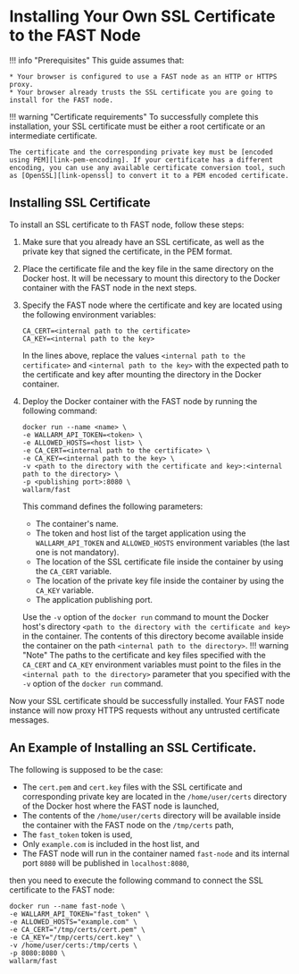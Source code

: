[link-openssl]:                 https://www.openssl.org/docs/man1.0.2/man1/x509.html
[link-pem-encoding]:            https://www.ssl.com/guide/pem-der-crt-and-cer-x-509-encodings-and-conversions/


#   Installing Your Own SSL Certificate to the FAST Node

!!! info "Prerequisites"
    This guide assumes that:
    
    * Your browser is configured to use a FAST node as an HTTP or HTTPS proxy.
    * Your browser already trusts the SSL certificate you are going to install for the FAST node.

!!! warning "Certificate requirements"
    To successfully complete this installation, your SSL certificate must be either a root certificate or an intermediate certificate.
    
    The certificate and the corresponding private key must be [encoded using PEM][link-pem-encoding]. If your certificate has a different encoding, you can use any available certificate conversion tool, such as [OpenSSL][link-openssl] to convert it to a PEM encoded certificate.

##  Installing SSL Certificate

To install an SSL certificate to th FAST node, follow these steps:
1.  Make sure that you already have an SSL certificate, as well as the private key that signed the certificate, in the PEM format.

2.  Place the certificate file and the key file in the same directory on the Docker host. It will be necessary to mount this directory to the Docker container with the FAST node in the next steps.

3.  Specify the FAST node where the certificate and key are located using the following environment variables:

    ```
    CA_CERT=<internal path to the certificate>
    CA_KEY=<internal path to the key>
    ```
    
    In the lines above, replace the values `<internal path to the certificate>` and `<internal path to the key>` with the expected path to the certificate and key after mounting the directory in the Docker container.

4.  Deploy the Docker container with the FAST node by running the following command:

    ```
    docker run --name <name> \ 
    -e WALLARM_API_TOKEN=<token> \
    -e ALLOWED_HOSTS=<host list> \
    -e CA_CERT=<internal path to the certificate> \
    -e CA_KEY=<internal path to the key> \
    -v <path to the directory with the certificate and key>:<internal path to the directory> \
    -p <publishing port>:8080 \
    wallarm/fast
    ```
    
    This command defines the following parameters:
    * The container's name.
    * The token and host list of the target application using the `WALLARM_API_TOKEN` and `ALLOWED_HOSTS` environment variables (the last one is not mandatory).
    * The location of the SSL certificate file inside the container by using the `CA_CERT` variable.
    * The location of the private key file inside the container by using the `CA_KEY` variable.
    * The application publishing port.
    
    Use the `-v` option of the `docker run` command to mount the Docker host's directory `<path to the directory with the certificate and key>` in the container. The contents of this directory become available inside the container on the path `<internal path to the directory>`. 
        !!! warning "Note"
        The paths to the certificate and key files specified with the `CA_CERT` and `CA_KEY` environment variables must point to the files in the `<internal path to the directory>` parameter that you specified with the `-v` option of the `docker run` command.   

Now your SSL certificate should be successfully installed. Your FAST node instance will now proxy HTTPS requests without any untrusted certificate messages.


##  An Example of Installing an SSL Certificate.

The following is supposed to be the case:
* The `cert.pem` and `cert.key` files with the SSL certificate and corresponding private key are located in the `/home/user/certs` directory of the Docker host where the FAST node is launched,
* The contents of the `/home/user/certs` directory will be available inside the container with the FAST node on the `/tmp/certs` path,
* The `fast_token` token is used,
* Only `example.com` is included in the host list, and
* The FAST node will run in the container named `fast-node` and its internal port `8080` will be published in `localhost:8080`,

then you need to execute the following command to connect the SSL certificate to the FAST node:

```
docker run --name fast-node \
-e WALLARM_API_TOKEN="fast_token" \
-e ALLOWED_HOSTS="example.com" \
-e CA_CERT="/tmp/certs/cert.pem" \
-e CA_KEY="/tmp/certs/cert.key" \
-v /home/user/certs:/tmp/certs \
-p 8080:8080 \
wallarm/fast
```   
